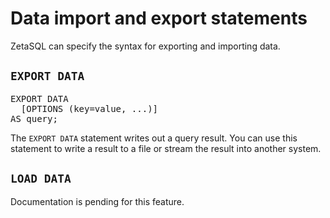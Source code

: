 

<!-- mdlint off(WHITESPACE_LINE_LENGTH) -->

# Data import and export statements

ZetaSQL can specify the syntax for exporting and importing data.

## `EXPORT DATA`

<pre>
EXPORT DATA
  [OPTIONS (key=value, ...)]
AS query;
</pre>

The `EXPORT DATA` statement writes out a query result. You can use this
statement to write a result to a file or stream the result into another system.

## `LOAD DATA`

Documentation is pending for this feature.

<!-- mdlint off(WHITESPACE_LINE_LENGTH) -->

<!-- mdlint on -->

